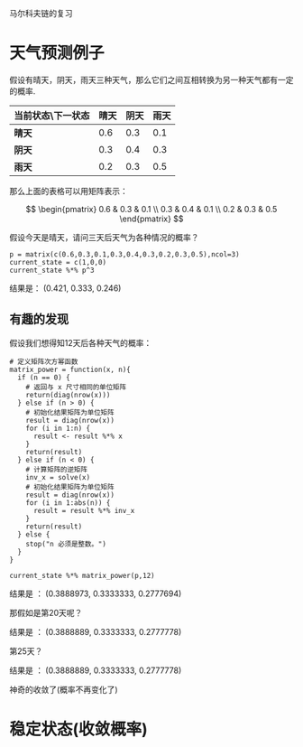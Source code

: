 马尔科夫链的复习

#  天气预测例子

假设有晴天，阴天，雨天三种天气，那么它们之间互相转换为另一种天气都有一定的概率.


| 当前状态\\下一状态 | 晴天 | 阴天 | 雨天 |
|------------------|------|------|------|
| **晴天**         | 0.6  | 0.3  | 0.1  |
| **阴天**         | 0.3  | 0.4  | 0.3  |
| **雨天**         | 0.2  | 0.3  | 0.5  |

那么上面的表格可以用矩阵表示：
  
$$
\begin{pmatrix}
0.6 & 0.3 & 0.1 \\
0.3 & 0.4 & 0.1 \\
0.2 & 0.3 & 0.5
\end{pmatrix}
$$

假设今天是晴天，请问三天后天气为各种情况的概率？

```
p = matrix(c(0.6,0.3,0.1,0.3,0.4,0.3,0.2,0.3,0.5),ncol=3)
current_state = c(1,0,0)
current_state %*% p^3
```
结果是： (0.421, 0.333, 0.246)

## 有趣的发现

假设我们想得知12天后各种天气的概率：

```
# 定义矩阵次方幂函数
matrix_power = function(x, n){
  if (n == 0) {
    # 返回与 x 尺寸相同的单位矩阵
    return(diag(nrow(x)))
  } else if (n > 0) {
    # 初始化结果矩阵为单位矩阵
    result = diag(nrow(x))
    for (i in 1:n) {
      result <- result %*% x
    }
    return(result)
  } else if (n < 0) {
    # 计算矩阵的逆矩阵
    inv_x = solve(x)
    # 初始化结果矩阵为单位矩阵
    result = diag(nrow(x))
    for (i in 1:abs(n)) {
      result = result %*% inv_x
    }
    return(result)
  } else {
    stop("n 必须是整数。")
  }
}
```

```
current_state %*% matrix_power(p,12)
```

结果是 ： (0.3888973, 0.3333333, 0.2777694)

那假如是第20天呢？

结果是 ： (0.3888889, 0.3333333, 0.2777778)

第25天？

结果是 ： (0.3888889, 0.3333333, 0.2777778)

神奇的收敛了(概率不再变化了)

# 稳定状态(收敛概率)
